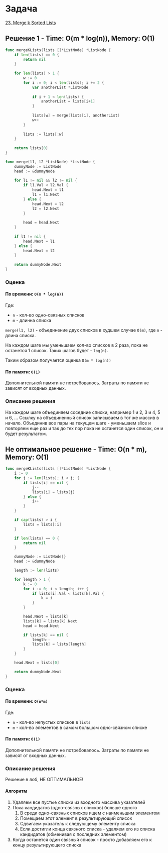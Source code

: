 # Задача

[23. Merge k Sorted Lists](https://leetcode.com/problems/merge-k-sorted-lists/)

## Решение 1 - Time: O(m * log(n)), Memory: O(1)

```go
func mergeKLists(lists []*ListNode) *ListNode {
    if len(lists) == 0 {
        return nil
    }
    
    for len(lists) > 1 {
        w := 0
        for i := 0; i < len(lists); i += 2 {
            var anotherList *ListNode
            
            if i + 1 < len(lists) {
                anotherList = lists[i+1]
            }
            
            lists[w] = merge(lists[i], anotherList)
            w++
        }
        
        lists := lists[:w]
    }
    
    return lists[0]
}

func merge(l1, l2 *ListNode) *ListNode {
    dummyNode := ListNode
    head := &dummyNode
    
    for l1 != nil && l2 != nil {
        if l1.Val < l2.Val {
            head.Next = l1
            l1 = l1.Next
        } else {
            head.Next = l2
            l2 = l2.Next
        }
        
        head = head.Next
    }
    
    if l1 != nil {
        head.Next = l1
    } else {
        head.Next = l2
    }
    
    return dummyNode.Next
}
```

### Оценка 

#### По времени: `O(m * log(n))`
Где:
* `n` - кол-во одно-связных списков
* `m` - длинна списка

`merge(l1, l2)` - объединение двух списков в худшем случае `O(m)`, где `m` - длина списка.

На каждом шаге мы уменьшаем кол-во списков в 2 раза, пока не останется 1 список. Таких шагов будет - `log(n)`.

Таким образом получается оценка `O(m * log(n))`

#### По памяти: `O(1)`

Дополнительной памяти не потребовалось. Затраты по памяти не зависят от входных данных. 

### Описание решения

На каждом шаге объединяем соседние списки, например 1 и 2, 3 и 4, 5 и 6, ... Ссылку на объединенный список записываем в тот же массив в начало. Объединив все пары на текущем шаге - уменьшаем slice и повторяем еще раз и так до тех пор пока не останется один список, он и будет результатом. 

## Не оптимальное решение - Time: O(n * m), Memory: O(1) 

```go
func mergeKLists(lists []*ListNode) *ListNode {
	i := 0
	for j := len(lists); i < j; {
		if lists[i] == nil {
			j--
			lists[i] = lists[j]
		} else {
			i++
		}
	}

	if cap(lists) > i {
		lists = lists[:i]
	}

	if len(lists) == 0 {
		return nil
	}

	dummyNode := ListNode{}
	head := &dummyNode

	length := len(lists)

	for length > 1 {
		k := 0
		for i := 0; i < length; i++ {
			if lists[i].Val < lists[k].Val {
				k = i
			}
		}

		head.Next = lists[k]
		lists[k] = lists[k].Next
		head = head.Next

		if lists[k] == nil {
			length--
			lists[k] = lists[length]
		}
	}

	head.Next = lists[0]

	return dummyNode.Next
}
```

### Оценка 

#### По времени: `O(n*m)`
Где:
* `n` - кол-во непустых списков в `lists`
* `m` - кол-во элементов в самом большом одно-связном списке

#### По памяти: `O(1)`
Дополнительной памяти не потребовалось. Затраты по памяти не зависят от входных данных. 

### Описание решения

Решение в лоб, НЕ ОПТИМАЛЬНОЕ!

#### Алгоритм
1. Удаляем все пустые списки из входного массива указателей
2. Пока кандидатов (одно-связных списков) больше одного
	1. В среди одно-связных списков ищем с наименьшим элементом
	2. Помещаем этот элемент в результирующий список
	3. Сдвигаем указатель к следующему элементу списка
	4. Если достигли конца связного списка - удаляем его из списка кандидатов (обменивая с последних элементом)
3. Когда останется один связный список - просто добавляем его к концу результирующего списка